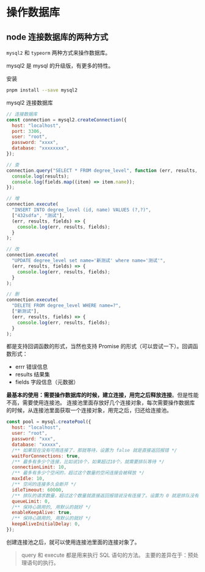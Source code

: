 # 操作数据库

## node 连接数据库的两种方式

`mysql2` 和 `typeorm` 两种方式来操作数据库。

mysql2 是 mysql 的升级版，有更多的特性。

安装

```bash
pnpm install --save mysql2
```

mysql2 连接数据库

```js
// 连接数据库
const connection = mysql2.createConnection({
  host: "localhost",
  port: 3306,
  user: "root",
  password: "xxxx",
  database: "xxxxxxxx",
});

// 查
connection.query("SELECT * FROM degree_level", function (err, results, fields) {
  console.log(results);
  console.log(fields.map((item) => item.name));
});

// 增
connection.execute(
  "INSERT INTO degree_level (id, name) VALUES (?,?)",
  ["432sdfa", "测试"],
  (err, results, fields) => {
    console.log(err, results, fields);
  }
);

// 改
connection.execute(
  "UPDATE degree_level set name='新测试' where name='测试'",
  (err, results, fields) => {
    console.log(err, results, fields);
  }
);

// 删
connection.execute(
  "DELETE FROM degree_level WHERE name=?",
  ["新测试"],
  (err, results, fields) => {
    console.log(err, results, fields);
  }
);
```

都是支持回调函数的形式，当然也支持 Promise 的形式（可以尝试一下）。回调函数形式：

- errr 错误信息
- results 结果集
- fields 字段信息（元数据）

**最基本的使用：需要操作数据库的时候，建立连接，用完之后释放连接**。但是性能不高，需要使用连接池。
连接池里面存放好几个连接对象，每次需要操作数据库的时候，从连接池里面获取一个连接对象，用完之后，归还给连接池。

```js
const pool = mysql.createPool({
  host: "localhost",
  user: "root",
  password: "xxx",
  database: "xxxxx",
  /** 如果现在没有可用连接了，那就等待，设置为 false 就是直接返回报错 */
  waitForConnections: true,
  /** 最多有多少个连接，比如说10个，如果超过10个，就需要排队等待 */
  connectionLimit: 10,
  /** 最多有多少个空闲的，超过这个数量的空闲连接会被释放 */
  maxIdle: 10,
  /** 空闲的连接多久会断开 */
  idleTimeout: 60000,
  /** 排队的请求数量，超过这个数量就直接返回报错说没有连接了。设置为 0 就是排队没有上限 */
  queueLimit: 0,
  /** 保持心跳用的, 用默认的就好 */
  enableKeepAlive: true,
  /** 保持心跳用的, 用默认的就好 */
  keepAliveInitialDelay: 0,
});
```

创建连接池之后，就可以使用连接池里面的连接对象了。

> query 和 execute 都是用来执行 SQL 语句的方法。
> 主要的差异在于：预处理语句的执行。
